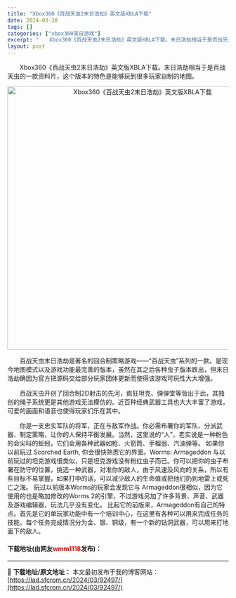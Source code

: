 ```yaml
---
title: "Xbox360《百战天虫2末日浩劫》英文版XBLA下载"
date: 2024-03-30
tags: []
categories: ["xbox360英日游戏"]
excerpt: "　　Xbox360《百战天虫2末日浩劫》英文版XBLA下载。末日浩劫相当于是百战天虫的一款资料片，这个版本的特色是能够玩到很多玩家自制的地图。 　　百战天虫末日浩劫是著名的回合制策略游戏&mdash;&mdash;&ldquo;百战天虫&rdquo;系列的一款。是现今地图模式以及游戏功能最完善的版本&hellip;"
layout: post
---
```


 <p>　　Xbox360《百战天虫2末日浩劫》英文版XBLA下载。末日浩劫相当于是百战天虫的一款资料片，这个版本的特色是能够玩到很多玩家自制的地图。</p> <p align="center"><img align="" border="0" src="https://lad.sfcrom.cn/wp-content/uploads/2024/03/20240330_6607e1eebb4b2.jpg" width="600" alt="Xbox360《百战天虫2末日浩劫》英文版XBLA下载" /></p> <p>　　百战天虫末日浩劫是著名的回合制策略游戏&mdash;&mdash;&ldquo;百战天虫&rdquo;系列的一款。是现今地图模式以及游戏功能最完善的版本，虽然在其之后各种虫子版本跌出，但末日浩劫确因为官方把源码交给部分玩家团体更新而使得该游戏可玩性大大增强。</p> <p>　　百战天虫开创了回合制2D射击的先河，疯狂坦克、弹弹堂等皆出于此，其独创的绳子系统更是其他游戏无法模仿的。近百种经典武器工具也大大丰富了游戏，可爱的画面和语音也使得玩家们乐在其中。</p> <p>　　你是一支忠实军队的将军，正在与敌军作战。你必需布署你的军队、分派武器、制定策略，让你的人保持平衡发展。当然，这里说的&ldquo;人&rdquo;，老实说是一种粉色的会尖叫的蚯蚓，它们会用各种武器如枪、火箭筒、手榴弱、汽油弹等。 如果你以前玩过 Scorched Earth, 你会很快熟悉它的界面。Worms: Armageddon 与以前玩过的坦克游戏很类似，只是坦克游戏没有粉红虫子而已。你可以把你的虫子布署在防守的位置，挑选一种武器，对准你的敌人，由于风速及风向的关系，所以有些目标不易掌握，如果打中的话，可以减少敌人的生命值或把他们扔到地雷上或死亡之海。 玩过以前版本Worms的玩家会发现它与 Armageddon很相似，因为它使用的也是略加修改的Worms 2的引擎，不过游戏另加了许多背景、声音、武器及游戏编辑器，玩法几乎没有变化。 比起它的前版来，Armageddon有自己的特点。首先是它的单玩家功能中有一个培训中心，在这里有各种可以用来完成任务的技能。每个任务完成情况分为金、银、铜级，有一个新的钻洞武器，可以用来打地面下的敌人。</p> <p><h4>下载地址(由网友<font color="red">wmm1118</font>发布)：</h4></p> 

---
📖 **下载地址/原文地址：** 本文最初发布于我的博客网站：[https://lad.sfcrom.cn/2024/03/92497/](https://lad.sfcrom.cn/2024/03/92497/)
